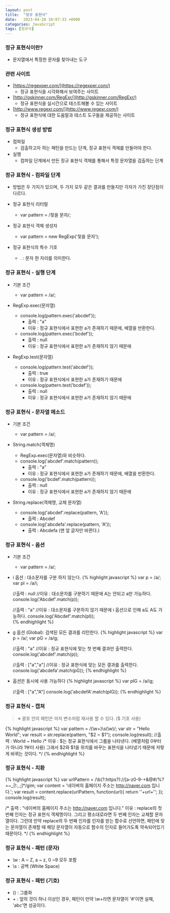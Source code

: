 ```yaml
---
layout: post
title:  "정규 표현식"
date:   2023-04-28 10:07:33 +0900
categories: JavaScript
tags: [정규식]
---
```


### 정규 표현식이란?

- 문자열에서 특정한 문자를 찾아내는 도구

### 관련 사이트

- [https://regexper.com/](https://regexper.com/)
    - 정규 표현식을 시각화해서 보여주는 사이트
- [http://gskinner.com/RegExr/](http://gskinner.com/RegExr/)
    - 정규 표현식을 실시간으로 테스트해볼 수 있는 사이트
- [http://www.regexr.com/](http://www.regexr.com/)
    - 정규 표현식에 대한 도움말과 테스트 도구들을 제공하는 사이트 
                
### 정규 표현식 생성 방법

- 컴파일
    - 검출하고자 하는 패턴을 만드는 단계, 정규 표현식 객체를 만들어야 한다.
- 실행
    - 컴파일 단계에서 만든 정규 표현식 객체를 통해서 특정 문자열을 검출하는 단계
                
### 정규 표현식 - 컴파일 단계

- 방법은 두 가지가 있으며, 두 가지 모두 같은 결과를 만들지만 각자가 가진 장단점이 다르다.

- 정규 표현식 리터럴  
    - var pattern = /찾을 문자/;
-  정규 표현식 객체 생성자  
    - var pattern = new RegExp('찾을 문자');  
-  정규 표현식의 특수 기호  
    - . : 문자 한 자리를 의미한다.  
                
### 정규 표현식 - 실행 단계

- 기본 조건
    - var pattern = /a/;

-  RegExp.exec(문자열)
    - console.log(pattern.exec('abcdef'));
        - 출력 : "a"
        - 이유 : 정규 표현식에서 표현한 a가 존재하기 때문에, 배열을 반환한다.
    - console.log(pattern.exec('bcdef'));
        - 출력 : null
        - 이유 : 정규 표현식에서 표현한 a가 존재하지 않기 때문에
-  RegExp.test(문자열)
    - console.log(pattern.test('abcdef'));
        - 출력 : true
        - 이유 : 정규 표현식에서 표현한 a가 존재하기 때문에
    - console.log(pattern.test('bcdef'));
        - 출력 : null
        - 이유 : 정규 표현식에서 표현한 a가 존재하지 않기 때문에
                    
### 정규 표현식 - 문자열 메소드

- 기본 조건
    - var pattern = /a/;

-  String.match(객체명)
    - RegExp.exec(문자열)와 비슷하다.
    - console.log('abcdef'.match(pattern));
        - 출력 : "a"
        - 이유 : 정규 표현식에서 표현한 a가 존재하기 때문에, 배열을 반환한다.
    - console.log('bcdef'.match(pattern));
        - 출력 : null
        - 이유 : 정규 표현식에서 표현한 a가 존재하지 않기 때문에
-  String.replace(객체명, 교체 문자열)
    - console.log('abcdef'.replace(pattern, 'A'));
        - 출력 : Abcdef
    - console.log('abcdefa'.replace(pattern, 'A'));
        - 출력 : Abcdefa (맨 앞 글자만 바뀐다.)
                
### 정규 표현식 - 옵션

- 기본 조건
    - var pattern = /a/;

-  i 옵션 : 대소문자를 구분 하지 않는다.
    {% highlight javascript %}
    var p = /a/;
    var pI = /a/i;

    //출력 : null
    //이유 : 대소문자를 구분하기 때문에 A는 안되고 a만 가능하다.
    console.log('Abcdef'.match(p));

    //출력 : "a"
    //이유 : 대소문자를 구분하지 않기 때문에 i 옵션으로 인해 a도 A도 가능하다.
    console.log('Abcdef'.match(pI));  
    {% endhighlight %}
-  g 옵션 (Global): 검색된 모든 결과를 리턴한다.
    {% highlight javascript %}
    var p = /a/;
    var pG = /a/g;

    //출력 : "a"
    //이유 : 정규 표현식에 맞는 첫 번째 결과만 출력한다.
    console.log('abcdef'.match(p));

    //출력 : ["a","a"]
    //이유 : 정규 표현식에 맞는 모든 결과를 출력한다.
    console.log('abcdefa'.match(pG));
    {% endhighlight %}
-  옵션은 동시에 사용 가능하다
    {% highlight javascript %}
    var pIG = /a/ig;

    //출력 : ["a","A"]
    console.log('abcdefA'.match(pIG));
    {% endhighlight %}
    
### 정규 표현식 - 캡쳐

>※ 괄호 안의 패턴은 마치 변수처럼 재사용 할 수 있다. ($ 기호 사용)

{% highlight javascript %}
var pattern = /(\w+)\s(\w)/;
var str = "Hello World";
var result = str.replace(pattern, "$2 ~ $1");
console.log(result);    //출력 : World ~ Hello
/*
    이유 : $는 정규 표현식에서 그룹을 나타낸다. (배열처럼 0부터가 아니라 1부터 사용)
    그래서 $2와 $1을 위치를 바꾸는 표현식을 나타냈기 때문에 저렇게 바뀌는 것이다.
*/
{% endhighlight %}
    
### 정규 표현식 - 치환

{% highlight javascript %}
var urlPattern = /\b(?:https?):\/\/[a-z0-9-+&@#\/%?=~_|!:,.;]*/gim;
var content = '네이버의 홈페이지 주소는 http://naver.com 입니다.';
var result = content.replace(urlPattern, function(url){
    return ''+url+'';
});
console.log(result);

/*
출력 : "네이버의 홈페이지 주소는 http://naver.com 입니다."
이유 :
    replace의 첫번째 인자는 정규 표현식 객체명이다.
    그리고 평소대로라면 두 번째 인자는 교체할 문자열이다.
    그런데 만약 replace의 두 번째 인자를 인자를 받는 함수로 선언하면,
    패턴에 맞는 문자열이 존재할 때
    해당 문자열이 자동으로 함수의 인자로 들어가도록 약속되어있기 때문이다.
*/
{% endhighlight %}
    
### 정규 표현식 - 패턴 (문자)

- \w : A ~ Z, a ~ z, 0 ~9 모두 포함
- \s : 공백 (White Space)
    
### 정규 표현식 - 패턴 (기호)

- () : 그룹화
- \+ : 앞의 것이 하나 이상인 경우, 패턴이 만약 \w+라면 문자열이 '#'이면 실패, 'abc'면 성공이다.